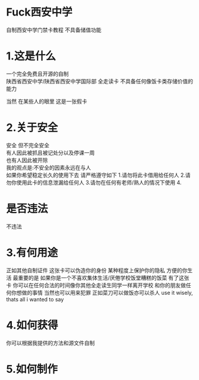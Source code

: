 # Fuck西安中学
自制西安中学门禁卡教程 不具备储值功能

# 1.这是什么
一个完全免费且开源的自制  
陕西省西安中学/陕西省西安中学国际部 全走读卡 
不具备任何像饭卡类存储价值的能力  

当然 在某些人的眼里 这是一张假卡

# 2.关于安全
安全 但不完全安全  
有人因此被抓且被记处分以及停课一周  
也有人因此被开除  
我的观点是:不安全的因素永远在与人  
如果你希望稳定长久的使用下去
请严格遵守如下
1.请勿将此卡借用给任何人
2.请勿你使用此卡的信息泄漏给任何人
3.请勿在任何有老师/熟人的情况下使用
4.

# 是否违法
不违法

# 3.有何用途
正如其他自制证件 这张卡可以伪造你的身份 某种程度上保护你的隐私 方便的你生活 最重要的是 如果你是一个不喜欢集体生活/厌倦学校饭堂糟糕的饭菜 有了这张卡 你可以在任何合法的时间像你其他全走读生同学一样离开学校 和你的朋友做任何你想做的事情 当然也可以用来犯罪 正如菜刀可以做饭亦可以杀人 use it wisely, thats all i wanted to say
# 4.如何获得
你可以根据我提供的方法和源文件自制
# 5.如何制作


